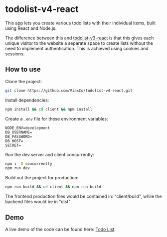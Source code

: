 # todolist-v4-react

This app lets you create various todo lists with their individual items, built using React and Node.js.

The difference between this and [todolist-v3-react](https://github.com/ViaxCo/todolist-v3-react) is that this gives each unique visitor to the website a separate space to create lists without the need to implement authentication. This is achieved using cookies and sessions.

## How to use

Clone the project:

```bash
git clone https://github.com/ViaxCo/todolist-v4-react.git
```

Install dependencies:

```bash
npm install && cd client && npm install
```

Create a `.env` file for these environment variables:

```
NODE_ENV=development
DB_USERNAME=
DB_PASSWORD=
DB_HOST=
SECRET=
```

Run the dev server and client concurrently:

```bash
npm i -D concurrently
npm run dev
```

Build out the project for production:

```bash
npm run build && cd client && npm run build
```

The frontend production files would be contained in: "client/build", while the backend files would be in "dist"

## Demo

A live demo of the code can be found here: [Todo List](https://viaxco-todolist-v4-react.herokuapp.com/)
